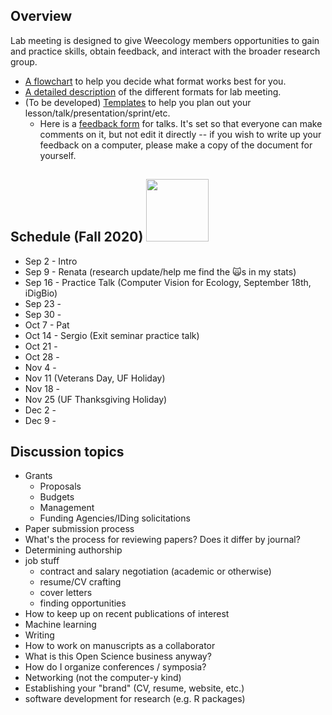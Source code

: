 ## Overview
Lab meeting is designed to give Weecology members opportunities to gain and practice skills, obtain feedback, and interact with the broader research group.
* [A flowchart](https://github.com/weecology/lab-wiki/blob/master/uploads/flowchart.png) to help you decide what format works best for you.
* [A detailed description](https://github.com/weecology/lab-wiki/wiki/WEecology:-Lab-Meeting-Format-Description) of the different formats for lab meeting.
* (To be developed) [Templates]() to help you plan out your lesson/talk/presentation/sprint/etc.
  - Here is a [feedback form](https://docs.google.com/document/d/12RS_PGXJ8-pSdakyIH1WZAsR90gWCRV4KdBzii2uy8o/edit?usp=sharing) for talks. It's set so that everyone can make comments on it, but not edit it directly -- if you wish to write up your feedback on a computer, please make a copy of the document for yourself.

## Schedule (Fall 2020) <img src="https://media.giphy.com/media/cilFqdx6gyoZ48CGaF/giphy.gif" width="100px">

* Sep 2 - Intro
* Sep 9 - Renata (research update/help me find the :scream_cat:s in my stats)
* Sep 16 - Practice Talk (Computer Vision for Ecology, September 18th, iDigBio) 
* Sep 23 - 
* Sep 30 -
* Oct 7 - Pat
* Oct 14 - Sergio (Exit seminar practice talk)
* Oct 21 - 
* Oct 28 - 
* Nov 4 -
* Nov 11 (Veterans Day, UF Holiday)
* Nov 18 -
* Nov 25 (UF Thanksgiving Holiday)
* Dec 2 -
* Dec 9 -

## Discussion topics

* Grants
    * Proposals
    * Budgets
    * Management
    * Funding Agencies/IDing solicitations
* Paper submission process
* What's the process for reviewing papers? Does it differ by journal?
* Determining authorship
* job stuff
  - contract and salary negotiation (academic or otherwise)
  - resume/CV crafting
  - cover letters
  - finding opportunities
* How to keep up on recent publications of interest
* Machine learning
* Writing
* How to work on manuscripts as a collaborator
* What is this Open Science business anyway?
* How do I organize conferences / symposia?
* Networking (not the computer-y kind)
* Establishing your "brand" (CV, resume, website, etc.)
* software development for research (e.g. R packages)